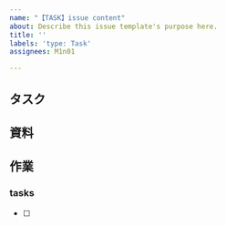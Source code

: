```yaml
---
name: "【TASK】issue content"
about: Describe this issue template's purpose here.
title: ''
labels: 'type: Task'
assignees: M1n01

---
```


## タスク　<!-- タスク内容を明確かつ簡潔に説明してください。 -->

## 資料　<!-- 資料があれば、追加してください。 -->

## 作業　<!-- 作業内容を箇条書きで記述しください。 -->

### tasks
- [ ]

